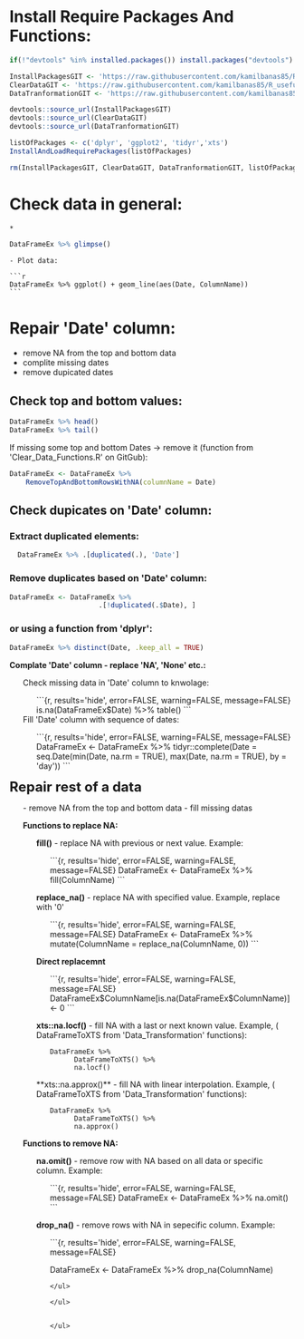 # Install Require Packages And Functions:

```r
if(!"devtools" %in% installed.packages()) install.packages("devtools")

InstallPackagesGIT <- 'https://raw.githubusercontent.com/kamilbanas85/R_usefull_functions/master/Install_And_Load_Packages.R'
ClearDataGIT <- 'https://raw.githubusercontent.com/kamilbanas85/R_usefull_functions/master/Clear_Data_Functions.R'
DataTranformationGIT <- 'https://raw.githubusercontent.com/kamilbanas85/R_usefull_functions/master/Data_Transformation.R'

devtools::source_url(InstallPackagesGIT)
devtools::source_url(ClearDataGIT)
devtools::source_url(DataTranformationGIT)

listOfPackages <- c('dplyr', 'ggplot2', 'tidyr','xts')
InstallAndLoadRequirePackages(listOfPackages)

rm(InstallPackagesGIT, ClearDataGIT, DataTranformationGIT, listOfPackages)
```



# Check data in general:

    *
```r
DataFrameEx %>% glimpse()
```
  
    - Plot data:

    ```r 
    DataFrameEx %>% ggplot() + geom_line(aes(Date, ColumnName))
    ```


# Repair 'Date' column:

- remove NA from the top and bottom data
- complite missing dates
- remove dupicated dates


 ## Check top and bottom values:

```r
DataFrameEx %>% head()
DataFrameEx %>% tail()
```
  If missing some top and bottom Dates -> remove it (function from  'Clear_Data_Functions.R' on GitGub):
  
```r
DataFrameEx <- DataFrameEx %>% 
    RemoveTopAndBottomRowsWithNA(columnName = Date)
```
  
 
## Check dupicates on 'Date' column:

### Extract duplicated elements:

```r
  DataFrameEx %>% .[duplicated(.), 'Date']
```

### Remove duplicates based on 'Date' column:
   
```r
DataFrameEx <- DataFrameEx %>% 
                      .[!duplicated(.$Date), ]
```
  
### or using a function from 'dplyr':
  
```r
DataFrameEx %>% distinct(Date, .keep_all = TRUE)
```
    
 **Complate 'Date' column - replace 'NA', 'None' etc.:**
 <ul>
 Check missing data in 'Date' column to knwolage:
  <ul>
  ```{r, results='hide', error=FALSE, warning=FALSE, message=FALSE}
  is.na(DataFrameEx$Date) %>% table()  
  ```
  </ul>
 Fill 'Date' column with sequence of dates:
  <ul>
  ```{r, results='hide', error=FALSE, warning=FALSE, message=FALSE}
  DataFrameEx <- DataFrameEx %>% 
                    tidyr::complete(Date = seq.Date(min(Date, na.rm = TRUE),
                                      max(Date, na.rm = TRUE), by = 'day'))
  ``` 
  </ul>
  
 </ul>
 
</ul>


<font size="5">**Repair rest of a data**</font>
<ul>
- remove NA from the top and bottom data
- fill missing datas

 **Functions to replace NA:**
 <ul>
  
  **fill()** - replace NA with previous or next value. Example:
  
  <ul>
  ```{r, results='hide', error=FALSE, warning=FALSE, message=FALSE}
  DataFrameEx <- DataFrameEx %>% 
                      fill(ColumnName)
  ```
  </ul>
  
  **replace_na()** - replace NA with specified value. Example, replace with '0'
  
  <ul>
  ```{r, results='hide', error=FALSE, warning=FALSE, message=FALSE}
  DataFrameEx <- DataFrameEx %>% 
                      mutate(ColumnName = replace_na(ColumnName, 0))
  ```
  </ul>
  
  **Direct replacemnt**
  
  <ul>
  ```{r, results='hide', error=FALSE, warning=FALSE, message=FALSE}
  DataFrameEx$ColumnName[is.na(DataFrameEx$ColumnName)] <- 0
  ```
  </ul>
  
  **xts::na.locf()** - fill NA with a last or next known value. Example, ( DataFrameToXTS from 'Data_Transformation' functions):
  <ul>

  ```{r, results='hide', error=FALSE, warning=FALSE, message=FALSE}
  DataFrameEx %>% 
        DataFrameToXTS() %>% 
        na.locf()
  ```
  </ul>
**xts::na.approx()** - fill NA with linear interpolation. Example, ( DataFrameToXTS from 'Data_Transformation' functions):
  <ul>

  ```{r, results='hide', error=FALSE, warning=FALSE, message=FALSE}
  DataFrameEx %>% 
        DataFrameToXTS() %>% 
        na.approx()
  ```
  </ul>  
  
 </ul>


 **Functions to remove NA:**
 <ul>
  
  **na.omit()** - remove row with NA based on all data or specific column. Example:
  
  <ul>
  ```{r, results='hide', error=FALSE, warning=FALSE, message=FALSE}
  DataFrameEx <- DataFrameEx %>% 
                      na.omit()
  ```
  </ul>
  
  **drop_na()** - remove rows with NA in sepecific column. Example:
  
  <ul>
  ```{r, results='hide', error=FALSE, warning=FALSE, message=FALSE}
  
  DataFrameEx <- DataFrameEx %>% 
                      drop_na(ColumnName)
  ```
  </ul>
  
 </ul>


</ul>



